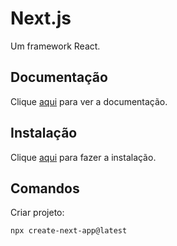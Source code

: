 # Next.js

Um framework React.

## Documentação

Clique [aqui](https://github.com/zeit/next.js) para ver a documentação.

## Instalação

Clique [aqui](https://www.npmjs.com/package/next) para fazer a instalação.

## Comandos

Criar projeto:

```
npx create-next-app@latest
```